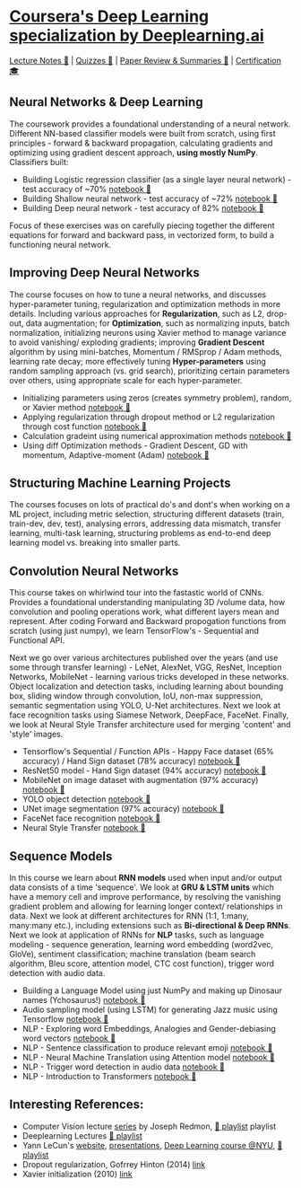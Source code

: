# [Coursera's Deep Learning specialization by Deeplearning.ai](https://www.coursera.org/specializations/deep-learning)

[Lecture Notes 📓](https://github.com/uditgt/coursera_deeplearning_specialization/tree/main/notes) | [Quizzes 📝](https://github.com/uditgt/coursera_deeplearning_specialization/tree/main/quizzes) | [Paper Review & Summaries 📌](https://github.com/uditgt/coursera_deeplearning_specialization/tree/main/papers) | [Certification 🎓](https://www.coursera.org/account/accomplishments/specialization/certificate/Y23QW2JU39ZE)

## Neural Networks & Deep Learning
The coursework provides a foundational understanding of a neural network. Different NN-based classifier models were built from scratch, using first principles - forward & backward propagation, calculating gradients and optimizing using gradient descent approach, **using mostly NumPy**. Classifiers built:
* Building Logistic regression classifier (as a single layer neural network) - test accuracy of ~70% [notebook 📃](https://github.com/uditgt/coursera_deeplearning_specialization/blob/main/1.1%20Building%20Logistic%20Regression%20as%20NN.ipynb)
* Building Shallow neural network - test accuracy of ~72% [notebook 📃](https://github.com/uditgt/coursera_deeplearning_specialization/blob/main/1.2%20Building%20Shallow%20NN%20using%20NumPy.ipynb)
* Building Deep neural network - test accuracy of 82% [notebook 📃](https://github.com/uditgt/coursera_deeplearning_specialization/blob/main/1.3%20Building%20Deep%20NN%20using%20NumPy.ipynb)

Focus of these exercises was on carefully piecing together the different equations for forward and backward pass, in vectorized form, to build a functioning neural network.

## Improving Deep Neural Networks
The course focuses on how to tune a neural networks, and discusses hyper-parameter tuning, regularization and optimization methods in more details. Including various approaches for **Regularization**, such as L2, drop-out, data augmentation; for **Optimization**, such as normalizing inputs, batch normalization, initializing neurons using Xavier method to manage variance to avoid vanishing/ exploding gradients; improving **Gradient Descent** algorithm by using mini-batches, Momentum / RMSprop / Adam methods, learning rate decay; more effectively tuning **Hyper-parameters** using random sampling approach (vs. grid search), prioritizing certain parameters over others, using appropriate scale for each hyper-parameter.

* Initializing parameters using zeros (creates symmetry problem), random, or Xavier method [notebook 📃](https://github.com/uditgt/coursera_deeplearning_specialization/blob/main/2.1%20Tuning%20Parameter%20Initialization.ipynb)
* Applying regularization through dropout method or L2 regularization through cost function [notebook 📃](https://github.com/uditgt/coursera_deeplearning_specialization/blob/main/2.2%20Regularization.ipynb)
* Calculation gradeint using numerical approximation methods [notebook 📃](https://github.com/uditgt/coursera_deeplearning_specialization/blob/main/2.3%20Gradient%20Checking.ipynb)
* Using diff Optimization methods - Gradient Descent, GD with momentum, Adaptive-moment (Adam) [notebook 📃](https://github.com/uditgt/coursera_deeplearning_specialization/blob/main/2.4%20Optimization%20Methods.ipynb)


## Structuring Machine Learning Projects
The courses focuses on lots of practical do's and dont's when working on a ML project, including metric selection, structuring different datasets (train, train-dev, dev, test), analysing errors, addressing data mismatch, transfer learning, multi-task learning, structuring problems as end-to-end deep learning model vs. breaking into smaller parts. 

## Convolution Neural Networks
This course takes on whirlwind tour into the fastastic world of CNNs. Provides a foundational understanding manipulating 3D /volume data, how convolution and pooling operations work, what different layers mean and represent. After coding Forward and Backward propogation functions from scratch (using just numpy), we learn TensorFlow's - Sequential and Functional API. 

Next we go over various architectures published over the years (and use some through transfer learning) - LeNet, AlexNet, VGG, ResNet, Inception Networks, MobileNet - learning various tricks developed in these networks. Object localization and detection tasks, including learning about bounding box, sliding window through convolution, IoU, non-max suppression, semantic segmentation using YOLO, U-Net architectures. Next we look at face recognition tasks using Siamese Network, DeepFace, FaceNet. Finally, we look at Neural Style Transfer architecture used for merging 'content' and 'style' images. 

* Tensorflow's Sequential / Function APIs - Happy Face dataset (65% accuracy) / Hand Sign dataset (78% accuracy) [notebook 📃](https://github.com/uditgt/coursera_deeplearning_specialization/blob/main/4.1%20CNN%20application%20using%20TensorFlow.ipynb)
* ResNet50 model - Hand Sign dataset (94% accuracy) [notebook 📃](https://github.com/uditgt/coursera_deeplearning_specialization/blob/main/4.2%20ResNet50%20on%20Hands%20dataset.ipynb)
* MobileNet on image dataset with augmentation (97% accuracy) [notebook 📃](https://github.com/uditgt/coursera_deeplearning_specialization/blob/main/4.3%20MobileNet%20transfer%20learning.ipynb)
* YOLO object detection [notebook 📃](https://github.com/uditgt/coursera_deeplearning_specialization/blob/main/4.4.%20YOLO%20Object%20Detection.ipynb)
* UNet image segmentation (97% accuracy) [notebook 📃](https://github.com/uditgt/coursera_deeplearning_specialization/blob/main/4.5%20UNet%20image%20segmentation.ipynb)
* FaceNet face recognition [notebook 📃](https://github.com/uditgt/coursera_deeplearning_specialization/blob/main/4.6%20FaceNet%20Face%20Recognition.ipynb)
* Neural Style Transfer [notebook 📃](https://github.com/uditgt/coursera_deeplearning_specialization/blob/main/4.7%20Neural%20Style%20Transfer.ipynb)

## Sequence Models
In this course we learn about **RNN models** used when input and/or output data consists of a time 'sequence'. We look at **GRU & LSTM units** which have a memory cell and improve performance, by resolving the vanishing gradient problem and allowing for learning longer context/ relationships in data. Next we look at different architectures for RNN (1:1, 1:many, many:many etc.), including extensions such as **Bi-directional & Deep RNNs**.
Next we look at application of RNNs for **NLP** tasks, such as language modeling - sequence generation, learning word embedding (word2vec, GloVe), sentiment classification; machine translation (beam search algorithm, Bleu score, attention model, CTC cost function), trigger word detection with audio data.

* Building a Language Model using just NumPy and making up Dinosaur names (Ychosaurus!) [notebook 📃](https://github.com/uditgt/coursera_deeplearning_specialization/blob/main/5.1%20Building%20Language%20model%20using%20NumPy%20(and%20making%20up%20Dinosaur%20names).ipynb)
* Audio sampling model (using LSTM) for generating Jazz music using Tensorflow [notebook 📃](https://github.com/uditgt/coursera_deeplearning_specialization/blob/main/5.2%20RNN%20Audio%20-%20training%20and%20sampling%20jazz%20music.ipynb)
* NLP - Exploring word Embeddings, Analogies and Gender-debiasing word vectors [notebook 📃](https://github.com/uditgt/coursera_deeplearning_specialization/blob/main/5.3%20NLP%20-%20Word%20Embeddings%20%26%20Debiasing.ipynb)
* NLP - Sentence classification to produce relevant emoji [notebook 📃](https://github.com/uditgt/coursera_deeplearning_specialization/blob/main/5.4%20NLP%20-%20Emojify.ipynb)
* NLP - Neural Machine Translation using Attention model [notebook 📃](https://github.com/uditgt/coursera_deeplearning_specialization/blob/main/5.5%20NLP%20-%20Neural%20Machine%20Translation.ipynb)
* NLP - Trigger word detection in audio data [notebook 📃](https://github.com/uditgt/coursera_deeplearning_specialization/blob/main/5.6%20NLP%20-%20Trigger%20word%20detection.ipynb)
* NLP - Introduction to Transformers [notebook 📃](https://github.com/uditgt/coursera_deeplearning_specialization/blob/main/5.7%20NLP%20-%20Transformers.ipynb)

## Interesting References:
* Computer Vision lecture [series](https://pjreddie.com/courses/computer-vision/) by Joseph Redmon, [🎥 playlist](https://www.youtube.com/playlist?list=PLjMXczUzEYcHvw5YYSU92WrY8IwhTuq7p) playlist
* Deeplearning Lectures [🎥 playlist](https://www.youtube.com/c/Deeplearningai/playlists)
* Yann LeCun's [website](http://yann.lecun.com/), [presentations](https://drive.google.com/drive/folders/0BxKBnD5y2M8NUXhZaXBCNXE4QlE?resourcekey=0-WtYv0wV-8DFNsFWfRUcpsw), [Deep Learning course @NYU](https://cds.nyu.edu/deep-learning/), [🎥 playlist](https://www.youtube.com/playlist?list=PLLHTzKZzVU9e6xUfG10TkTWApKSZCzuBI)
* Dropout regularization, Gofrrey Hinton (2014) [link](https://jmlr.org/papers/v15/srivastava14a.html)
* Xavier initialization (2010) [link](https://proceedings.mlr.press/v9/glorot10a/glorot10a.pdf)
